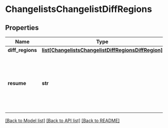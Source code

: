 # ChangelistsChangelistDiffRegions

## Properties
Name | Type | Description | Notes
------------ | ------------- | ------------- | -------------
**diff_regions** | [**list[ChangelistsChangelistDiffRegionsDiffRegion]**](ChangelistsChangelistDiffRegionsDiffRegion.md) |  | [optional] 
**resume** | **str** | Provide this token as the &#39;resume&#39; query argument to continue listing results. | [optional] 

[[Back to Model list]](../README.md#documentation-for-models) [[Back to API list]](../README.md#documentation-for-api-endpoints) [[Back to README]](../README.md)


